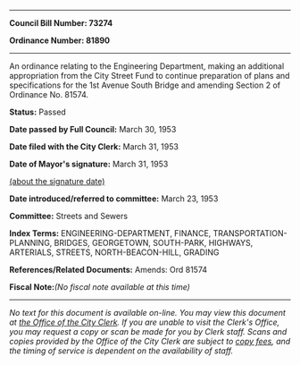 

********

**Council Bill Number: 73274**
   
**Ordinance Number: 81890**
********

 An ordinance relating to the Engineering Department, making an additional appropriation from the City Street Fund to continue preparation of plans and specifications for the 1st Avenue South Bridge and amending Section 2 of Ordinance No. 81574.

**Status:** Passed
   
**Date passed by Full Council:** March 30, 1953
   
**Date filed with the City Clerk:** March 31, 1953
   
**Date of Mayor's signature:** March 31, 1953
   
[(about the signature date)](/~public/approvaldate.htm)
   
   
   
**Date introduced/referred to committee:** March 23, 1953
   
**Committee:** Streets and Sewers
   
   
**Index Terms:** ENGINEERING-DEPARTMENT, FINANCE, TRANSPORTATION-PLANNING, BRIDGES, GEORGETOWN, SOUTH-PARK, HIGHWAYS, ARTERIALS, STREETS, NORTH-BEACON-HILL, GRADING

**References/Related Documents:** Amends: Ord 81574

**Fiscal Note:**_(No fiscal note available at this time)_
********

_No text for this document is available on-line. You may view this document at [the Office of the City Clerk](http://www.seattle.gov/leg/clerk/contactUs.htm). If you are unable to visit the Clerk's Office, you may request a copy or scan be made for you by Clerk staff. Scans and copies provided by the Office of the City Clerk are subject to [copy fees](http://clerk.seattle.gov/~public/clerkfees.htm), and the timing of service is dependent on the availability of staff._

